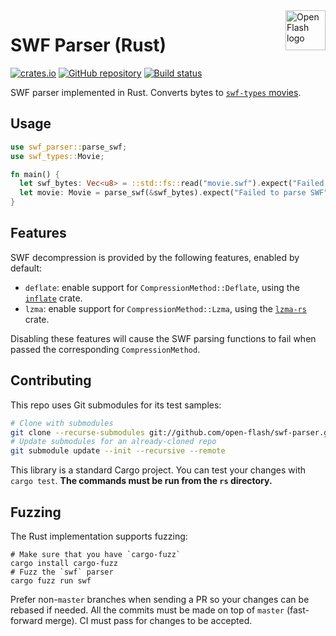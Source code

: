 <a href="https://github.com/open-flash/open-flash">
    <img src="https://raw.githubusercontent.com/open-flash/open-flash/master/logo.png"
    alt="Open Flash logo" title="Open Flash" align="right" width="64" height="64" />
</a>

# SWF Parser (Rust)

[![crates.io](https://img.shields.io/crates/v/swf-parser.svg)](https://crates.io/crates/swf-parser)
[![GitHub repository](https://img.shields.io/badge/Github-open--flash%2Fswf--parser-blue.svg)](https://github.com/open-flash/swf-parser)
[![Build status](https://img.shields.io/travis/com/open-flash/swf-parser/master.svg)](https://travis-ci.com/open-flash/swf-parser)

SWF parser implemented in Rust.
Converts bytes to [`swf-types` movies][swf-types].

## Usage

```rust
use swf_parser::parse_swf;
use swf_types::Movie;

fn main() {
  let swf_bytes: Vec<u8> = ::std::fs::read("movie.swf").expect("Failed to read movie");
  let movie: Movie = parse_swf(&swf_bytes).expect("Failed to parse SWF");
}
```

## Features

SWF decompression is provided by the following features, enabled by default:

- `deflate`: enable support for `CompressionMethod::Deflate`, using the [`inflate`](https://github.com/image-rs/inflate) crate.
- `lzma`: enable support for `CompressionMethod::Lzma`, using the [`lzma-rs`](https://github.com/gendx/lzma-rs) crate.

Disabling these features will cause the SWF parsing functions to fail when passed the corresponding `CompressionMethod`.

## Contributing

This repo uses Git submodules for its test samples:

```sh
# Clone with submodules
git clone --recurse-submodules git://github.com/open-flash/swf-parser.git
# Update submodules for an already-cloned repo
git submodule update --init --recursive --remote
```

This library is a standard Cargo project. You can test your changes with
`cargo test`.  **The commands must be run from the `rs` directory.**

## Fuzzing

The Rust implementation supports fuzzing:

```
# Make sure that you have `cargo-fuzz`
cargo install cargo-fuzz
# Fuzz the `swf` parser
cargo fuzz run swf
```

Prefer non-`master` branches when sending a PR so your changes can be rebased if
needed. All the commits must be made on top of `master` (fast-forward merge).
CI must pass for changes to be accepted.

[swf-types]: https://github.com/open-flash/swf-types
